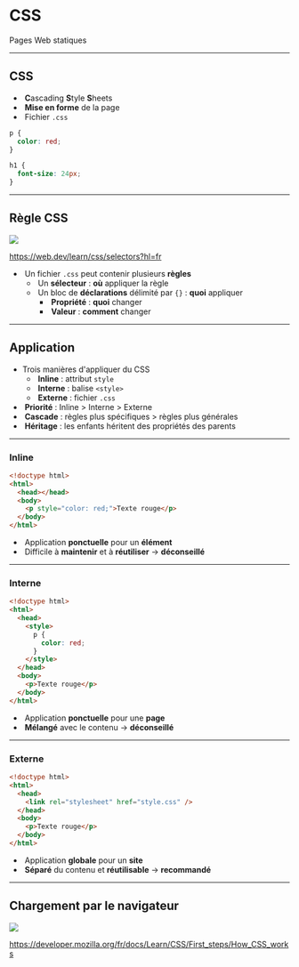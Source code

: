 # CSS

Pages Web statiques

---

## CSS

- &shy;<!-- .element: class="fragment" --> **C**ascading **S**tyle **S**heets
- &shy;<!-- .element: class="fragment" --> **Mise en forme** de la page
- &shy;<!-- .element: class="fragment" --> Fichier `.css`

```css []
p {
  color: red;
}

h1 {
  font-size: 24px;
}
```

<!-- .element: class="fragment" -->

---

## Règle CSS

![](https://web.dev/static/learn/css/selectors/image/an-image-a-css-rule-the-ced38545b4bec.svg?hl=fr)

https://web.dev/learn/css/selectors?hl=fr <!-- .element: class="reference" -->

- &shy;<!-- .element: class="fragment" --> Un fichier `.css` peut contenir plusieurs **règles**
  - &shy;<!-- .element: class="fragment" --> Un **sélecteur** : **où** appliquer la règle
  - &shy;<!-- .element: class="fragment" --> Un bloc de **déclarations** délimité par `{}` : **quoi** appliquer
    - &shy;<!-- .element: class="fragment" --> **Propriété** : **quoi** changer
    - &shy;<!-- .element: class="fragment" --> **Valeur** : **comment** changer

---

## Application

- Trois manières d'appliquer du CSS
  - &shy;<!-- .element: class="fragment" --> **Inline** : attribut `style`
  - &shy;<!-- .element: class="fragment" --> **Interne** : balise `<style>`
  - &shy;<!-- .element: class="fragment" --> **Externe** : fichier `.css`
- &shy;<!-- .element: class="fragment" --> **Priorité** : Inline > Interne > Externe
- &shy;<!-- .element: class="fragment" --> **Cascade** : règles plus spécifiques > règles plus générales
- &shy;<!-- .element: class="fragment" --> **Héritage** : les enfants héritent des propriétés des parents

---

### Inline

```html [5]
<!doctype html>
<html>
  <head></head>
  <body>
    <p style="color: red;">Texte rouge</p>
  </body>
</html>
```

- &shy;<!-- .element: class="fragment" --> Application **ponctuelle** pour un **élément**
- &shy;<!-- .element: class="fragment" --> Difficile à **maintenir** et à **réutiliser** → **déconseillé**

---

### Interne

```html [4-8]
<!doctype html>
<html>
  <head>
    <style>
      p {
        color: red;
      }
    </style>
  </head>
  <body>
    <p>Texte rouge</p>
  </body>
</html>
```

- &shy;<!-- .element: class="fragment" --> Application **ponctuelle** pour une **page**
- &shy;<!-- .element: class="fragment" --> **Mélangé** avec le contenu → **déconseillé**

---

### Externe

```html [4]
<!doctype html>
<html>
  <head>
    <link rel="stylesheet" href="style.css" />
  </head>
  <body>
    <p>Texte rouge</p>
  </body>
</html>
```

- &shy;<!-- .element: class="fragment" --> Application **globale** pour un **site**
- &shy;<!-- .element: class="fragment" --> **Séparé** du contenu et **réutilisable** → **recommandé**

---

## Chargement par le navigateur

![](https://developer.mozilla.org/fr/docs/Learn/CSS/First_steps/How_CSS_works/rendering.svg)

https://developer.mozilla.org/fr/docs/Learn/CSS/First_steps/How_CSS_works <!-- .element: class="reference" -->
